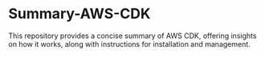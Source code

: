# Summary-AWS-CDK
This repository provides a concise summary of AWS CDK, offering insights on how it works, along with instructions for installation and management.
